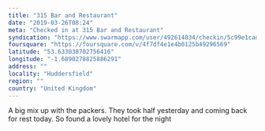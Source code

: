 ```yaml
---
title: "315 Bar and Restaurant"
date: "2019-03-26T08:24"
meta: "Checked in at 315 Bar and Restaurant"
syndication: "https://www.swarmapp.com/user/492614834/checkin/5c99e1cad807ee002cf56000"
foursquare: "https://foursquare.com/v/4f7df4e1e4b0125b49296569"
latitude: "53.633038702756416"
longitude: "-1.6890278825886291"
address: ""
locality: "Huddersfield"
region: ""
country: "United Kingdom"
---
```

A big mix up with the packers. They took half yesterday and coming back for rest today. So found a lovely hotel for the night

